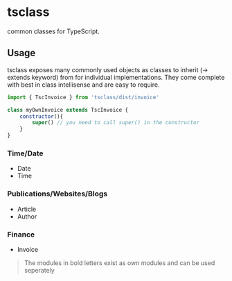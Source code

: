 # tsclass
common classes for TypeScript.

## Usage
tsclass exposes many commonly used objects as classes to inherit (-> extends keyword) from for individual implementations.
They come complete with best in class intellisense and are easy to require.

```javascript
import { TscInvoice } from 'tsclass/dist/invoice'

class myOwnInvoice extends TscInvoice {
    constructor(){
        super() // you need to call super() in the constructor
    }
}

```

### Time/Date
* Date
* Time

### Publications/Websites/Blogs
* Article
* Author

### Finance
* Invoice


> The modules in bold letters exist as own modules and can be used seperately
